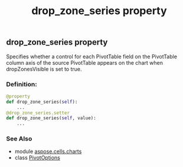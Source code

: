 ﻿---
title: drop_zone_series property
second_title: Aspose.Cells for Python via .NET API References
description: 
type: docs
weight: 60
url: /aspose.cells.charts/pivotoptions/drop_zone_series/
is_root: false
---

## drop_zone_series property


Specifies whether a control for each PivotTable field on the PivotTable column axis
of the source PivotTable appears on the chart when dropZonesVisible is set to true.
### Definition:
```python
@property
def drop_zone_series(self):
    ...
@drop_zone_series.setter
def drop_zone_series(self, value):
    ...
```

### See Also
* module [aspose.cells.charts](../../)
* class [PivotOptions](/cells/python-net/aspose.cells.charts/pivotoptions)
